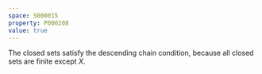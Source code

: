 ```yaml
---
space: S000015
property: P000208
value: true
---
```


The closed sets satisfy the descending chain condition, because all closed sets are finite except $X$.
